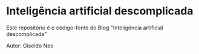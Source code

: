 # Inteligência artificial descomplicada

Este repositório é o código-fonte do Blog "Inteligência artificial descomplicada"

Autor: Giseldo Neo

[](avatar-icon.png.png)
